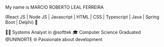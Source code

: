 My name is MARCIO ROBERTO LEAL FERREIRA

(React JS | Node JS | Javascript | HTML | CSS | Typescript | Java | Spring Boot | Delphi) 🚀

👩‍💻 Systems Analyst in @softtek
🎓 Computer Science Graduated @UNINORTE
🌐 Passionate about development
